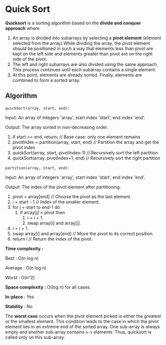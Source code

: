 # Quick Sort

**Quicksort** is a sorting algorithm based on the **divide and conquer approach** where

1. An array is divided into subarrays by selecting a **pivot element** (element selected from the array).While dividing the array, the pivot element should be positioned in such a way that elements less than pivot are kept on the left side and elements greater than pivot are on the right side of the pivot.
2. The left and right subarrays are also divided using the same approach. This process continues until each subarray contains a single element.
3. At this point, elements are already sorted. Finally, elements are combined to form a sorted array.

## Algorithm

`quickSort(array, start, end)`:

Input: An array of integers 'array', start index 'start', end index 'end'.

Output: The array sorted in non-decreasing order.

1. if start >= end, return; // Base case: only one element remains
2. pivotIndex = partition(array, start, end) // Partition the array and get the pivot index
3. quickSort(array, start, pivotIndex-1) // Recursively sort the left partition
4. quickSort(array, pivotIndex+1, end) // Recursively sort the right partition

`partition(array, start, end)`:

Input: An array of integers 'array', start index 'start', end index 'end'.

Output: The index of the pivot element after partitioning.

1. pivot = array[end] // Choose the pivot as the last element.
2. i = start - 1 // Index of the smaller element.
3. for j = start to end-1 do
    1. if array[j] < pivot then
        1. i = i + 1.
        2. swap array[i] and array[j].
4. i = i + 1.
5. swap array[i] and array[end] // Move the pivot to its correct position.
6. return i // Return the index of the pivot.

**Time complexity :** 

Best : O(n log n)

Average : O(n log n)

Worst : O(n^2)

**Space complexity :** O(log n) for all cases.

**In-place** : Yes

**Stability** : No

The **worst case** occurs when the pivot element picked is either the greatest or the smallest element. This condition leads to the case in which the pivot element lies in an extreme end of the sorted array. One sub-array is always empty and another sub-array contains `n-1` elements. Thus, quicksort is called only on this sub-array.